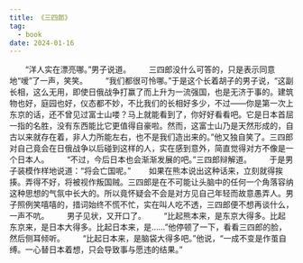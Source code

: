 ```yaml
---
title: 《三四郎》
tag:
  - book
date: 2024-01-16
---
```


<Book >
　　“洋人实在漂亮哪。”男子说道。
　　三四郎没什么可答的，只是表示同意地“嗳”了一声，笑笑。
　　“我们都很可怜哪。”于是这个长着胡子的男子说，“这副长相，这么无用，即使日俄战争打赢了而上升为一流强国，也是无济于事的。建筑物也好，庭园也好，仪态都不妙，不比我们的长相好多少，不过——你是第一次上东京的话，还不曾见过富士山喽？马上就能看到了，你好好看看吧。它是日本首屈一指的名胜，没有东西能比它更值得自豪啦。然而，这富士山乃是天然形成的，自古以来就存在着，非人力所能左右，也不是我们造出来的。”他又独自笑了。三四郎对自己竟会在日俄战争以后碰到这样的人，实在感到意外，简直觉得对方不像是一个日本人。
　　“不过，今后日本也会渐渐发展的吧。”三四郎辩解道。
　　于是男子装模作样地说道：“将会亡国呢。”
　　如果在熊本说出这种话来，立刻就得挨揍。弄得不好，将被视作叛国贼。三四郎是在不可能让头脑中的任何一个角落容纳这种思想的气氛中长大的。所以竟怀疑会不会是对方见自己年轻而故意愚弄人。男子照例笑嘻嘻的，措词始终不慌不忙，实在叫人吃不透，三四郎便不想再谈什么，一声不吭。
　　男子见状，又开口了。
　　“比起熊本来，是东京大得多。比起东京来，是日本大得多。比起日本来，是……”他停顿了一下，看看三四郎的脸，然后侧耳倾听。
　　“比起日本来，是脑袋大得多吧。”他说，“一成不变是作茧自缚。一心替日本着想，只会导致事与愿违的结果。”
</Book>
